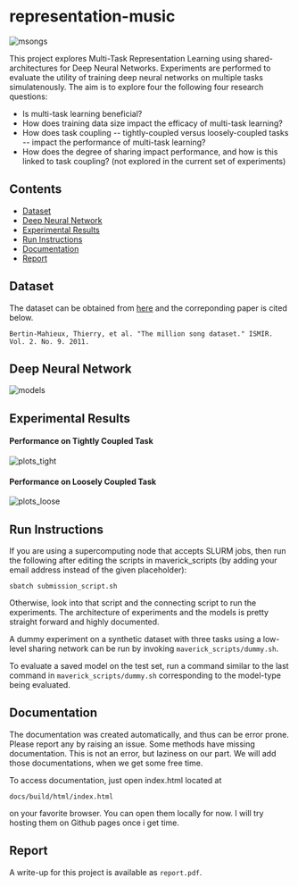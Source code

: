 # representation-music
![msongs](/images/MillionSongs.jpg)

This project explores Multi-Task Representation Learning using shared-architectures for Deep Neural Networks. Experiments are performed to evaluate the utility of training deep neural networks on multiple tasks simulatenously. The aim is to explore four the following four research questions:

- Is multi-task learning beneficial?
- How does training data size impact the efficacy of multi-task learning?
- How does task coupling -- tightly-coupled versus loosely-coupled tasks -- impact the performance of multi-task learning?
- How does the degree of sharing impact performance, and how is this linked to task coupling? (not explored in the current set of experiments)

## Contents
 - [Dataset](#dataset)
 - [Deep Neural Network](#deep-neural-network)
 - [Experimental Results](#experimental-results)
 - [Run Instructions](#run-instructions)
 - [Documentation](#documentation)
 - [Report](#report)
 
## Dataset
The dataset can be obtained from [here](http://labrosa.ee.columbia.edu/millionsong) and the correponding paper is cited below.
```
Bertin-Mahieux, Thierry, et al. "The million song dataset." ISMIR. Vol. 2. No. 9. 2011.
```
## Deep Neural Network
![models](/images/Models.png)

## Experimental Results
#### Performance on Tightly Coupled Task
![plots_tight](/images/main_plot.png)

#### Performance on Loosely Coupled Task
![plots_loose](/images/loosely_plot.png)

## Run Instructions
If you are using a supercomputing node that accepts SLURM jobs, then run the following after editing the scripts in maverick_scripts (by adding your email address instead of the given placeholder):
```
sbatch submission_script.sh
```
Otherwise, look into that script and the connecting script to run the experiments. The architecture of experiments and the models is pretty straight forward and highly documented.

A dummy experiment on a synthetic dataset with three tasks using a low-level sharing network can be run by invoking ```maverick_scripts/dummy.sh```.

To evaluate a saved model on the test set, run a command similar to the last command in ```maverick_scripts/dummy.sh``` corresponding to the model-type being evaluated.

## Documentation
The documentation was created automatically, and thus can be error prone. Please report any by raising an issue. Some methods have missing documentation. This is not an error, but laziness on our part. We will add those documentations, when we get some free time.

To access documentation, just open index.html located at
```
docs/build/html/index.html
```
on your favorite browser. You can open them locally for now. I will try hosting them on Github pages once i get time. 

## Report
A write-up for this project is available as `report.pdf`.
